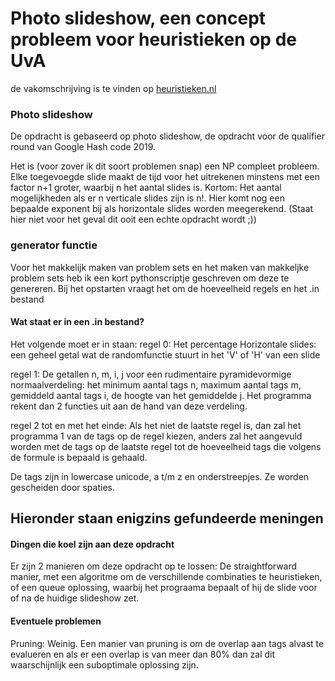 # Photo slideshow, een concept probleem voor heuristieken op de UvA 

de vakomschrijving is te vinden op [heuristieken.nl](heuristieken.nl)

### Photo slideshow
De opdracht is gebaseerd op photo slideshow, de opdracht voor de qualifier round van Google Hash code 2019.

Het is (voor zover ik dit soort problemen snap) een NP compleet probleem. Elke toegevoegde slide maakt de tijd voor het uitrekenen minstens met een factor n+1 groter, waarbij n het aantal slides is. Kortom: Het aantal mogelijkheden als er n verticale slides zijn is n!. Hier komt nog een bepaalde exponent bij als horizontale slides worden meegerekend. (Staat hier niet voor het geval dit ooit een echte opdracht wordt ;))

### generator functie
Voor het makkelijk maken van problem sets en het maken van makkeljke problem sets heb ik een kort pythonscriptje geschreven om deze te genereren. Bij het opstarten vraagt het om de hoeveelheid regels en het .in bestand
#### Wat staat er in een .in bestand?
Het volgende moet er in staan:
regel 0: Het percentage Horizontale slides: een geheel getal wat de randomfunctie stuurt in het 'V' of 'H' van een slide

regel 1: De getallen n, m, i, j voor een rudimentaire pyramidevormige normaalverdeling: het minimum aantal tags n, maximum aantal tags m, gemiddeld aantal tags i, de hoogte van het gemiddelde j. Het programma rekent dan 2 functies uit aan de hand van deze verdeling.

regel 2 tot en met het einde: Als het niet de laatste regel is, dan zal het programma 1 van de tags op de regel kiezen, anders zal het aangevuld worden met de tags op de laatste regel tot de hoeveelheid tags die volgens de formule is bepaald is gehaald.

De tags zijn in lowercase unicode, a t/m z en onderstreepjes. Ze worden gescheiden door spaties.

## Hieronder staan enigzins gefundeerde meningen

#### Dingen die koel zijn aan deze opdracht
Er zijn 2 manieren om deze opdracht op te lossen: De straightforward manier, met een algoritme om de verschillende combinaties te heuristieken, of een queue oplossing, waarbij het prograama bepaalt of hij de slide voor of na de huidige slideshow zet.

#### Eventuele problemen
Pruning: Weinig. Een manier van pruning is om de overlap aan tags alvast te evalueren en als er een overlap is van meer dan 80% dan zal dit waarschijnlijk een suboptimale oplossing zijn.

